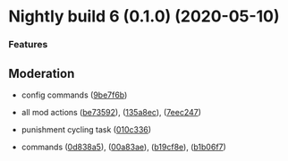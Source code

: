 # Nightly build 6 (0.1.0) (2020-05-10)

### Features

## Moderation

* config commands ([9be7f6b](https://github.com/weeb-cafe/reika/commit/9be7f6b8f9040e8214a43f3a7a3bca3361b67a70))

* all mod actions ([be73592](https://github.com/weeb-cafe/reika/commit/be73592892e76260edc69d133957ac7645485b56)), ([135a8ec](https://github.com/weeb-cafe/reika/commit/135a8ec1a29d502ede0b000c2e2d23769cd31db9)), ([7eec247](https://github.com/weeb-cafe/reika/commit/7eec247b91dc038404a6d927c597acf3709b4be2))

* punishment cycling task ([010c336](https://github.com/weeb-cafe/reika/commit/010c3361e6d1daddb8a238a601452434b3c62167))

* commands ([0d838a5](https://github.com/weeb-cafe/reika/commit/0d838a5bee00e88570bc01d0694a6d3ee6eea181)), ([00a83ae](https://github.com/weeb-cafe/reika/commit/00a83ae45c671f8ea8b974681c8fa2737708a827)), ([b19cf8e](https://github.com/weeb-cafe/reika/commit/b19cf8ee0878693f51e7974f751069ba9b895eb1)), ([b1b06f7](https://github.com/weeb-cafe/reika/commit/b1b06f76a83053c5a5656579f185a619db8a26fe))
